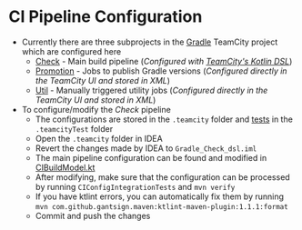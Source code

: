 # CI Pipeline Configuration

- Currently there are three subprojects in the [Gradle](https://builds.gradle.org/project.html?projectId=Gradle) TeamCity project which are configured here
  - [Check](https://builds.gradle.org/project.html?projectId=Gradle_Check) - Main build pipeline
    (_Configured with [TeamCity's Kotlin DSL](https://confluence.jetbrains.com/display/TCD10/Kotlin+DSL)_)
  - [Promotion](https://builds.gradle.org/project.html?projectId=Gradle_Promotion) - Jobs to publish Gradle versions
    (_Configured directly in the TeamCity UI and stored in XML_)
  - [Util](https://builds.gradle.org/project.html?projectId=Gradle_Util) - Manually triggered utility jobs
    (_Configured directly in the TeamCity UI and stored in XML_)
- To configure/modify the _Check_ pipeline
  - The configurations are stored in the `.teamcity` folder and [tests](https://blog.jetbrains.com/teamcity/2017/02/kotlin-configuration-scripts-testing-configuration-scripts) in the `.teamcityTest` folder
  - Open the `.teamcity` folder in IDEA
  - Revert the changes made by IDEA to  `Gradle_Check_dsl.iml`
  - The main pipeline configuration can be found and modified in [CIBuildModel.kt](https://github.com/gradle/gradle/blob/master/.teamcity/Gradle_Check/model/CIBuildModel.kt)
  - After modifying, make sure that the configuration can be processed by running `CIConfigIntegrationTests` and `mvn verify`
  - If you have ktlint errors, you can automatically fix them by running `mvn com.github.gantsign.maven:ktlint-maven-plugin:1.1.1:format`
  - Commit and push the changes
